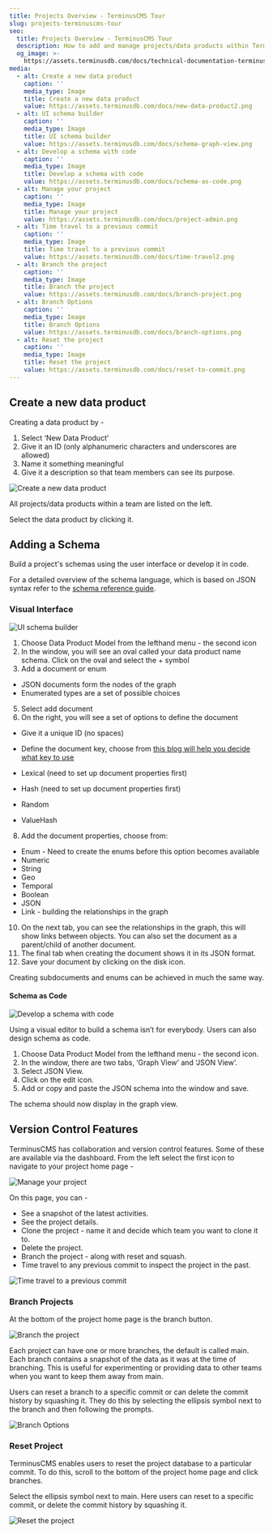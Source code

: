 ```yaml
---
title: Projects Overview - TerminusCMS Tour
slug: projects-terminuscms-tour
seo:
  title: Projects Overview - TerminusCMS Tour
  description: How to add and manage projects/data products within TerminusCMS
  og_image: >-
    https://assets.terminusdb.com/docs/technical-documentation-terminuscms-og.png
media:
  - alt: Create a new data product
    caption: ''
    media_type: Image
    title: Create a new data product
    value: https://assets.terminusdb.com/docs/new-data-product2.png
  - alt: UI schema builder
    caption: ''
    media_type: Image
    title: UI schema builder
    value: https://assets.terminusdb.com/docs/schema-graph-view.png
  - alt: Develop a schema with code
    caption: ''
    media_type: Image
    title: Develop a schema with code
    value: https://assets.terminusdb.com/docs/schema-as-code.png
  - alt: Manage your project
    caption: ''
    media_type: Image
    title: Manage your project
    value: https://assets.terminusdb.com/docs/project-admin.png
  - alt: Time travel to a previous commit
    caption: ''
    media_type: Image
    title: Time travel to a previous commit
    value: https://assets.terminusdb.com/docs/time-travel2.png
  - alt: Branch the project
    caption: ''
    media_type: Image
    title: Branch the project
    value: https://assets.terminusdb.com/docs/branch-project.png
  - alt: Branch Options
    caption: ''
    media_type: Image
    title: Branch Options
    value: https://assets.terminusdb.com/docs/branch-options.png
  - alt: Reset the project
    caption: ''
    media_type: Image
    title: Reset the project
    value: https://assets.terminusdb.com/docs/reset-to-commit.png
---
```


## Create a new data product

Creating a data product by -

1.  Select ‘New Data Product’
2.  Give it an ID (only alphanumeric characters and underscores are allowed)
3.  Name it something meaningful
4.  Give it a description so that team members can see its purpose.

![Create a new data product](https://assets.terminusdb.com/docs/new-data-product2.png)

All projects/data products within a team are listed on the left.

Select the data product by clicking it.

## Adding a Schema

Build a project's schemas using the user interface or develop it in code.

For a detailed overview of the schema language, which is based on JSON syntax refer to the [schema reference guide](/docs/schema-reference-guide/).

### Visual Interface

![UI schema builder](https://assets.terminusdb.com/docs/schema-graph-view.png)

1.  Choose Data Product Model from the lefthand menu - the second icon
2.  In the window, you will see an oval called your data product name schema. Click on the oval and select the + symbol
3.  Add a document or enum

*   JSON documents form the nodes of the graph
*   Enumerated types are a set of possible choices

5.  Select add document
6.  On the right, you will see a set of options to define the document

*   Give it a unique ID (no spaces)
*   Define the document key, choose from [this blog will help you decide what key to use](https://terminusdb.com/blog/uri-generation/)

*   Lexical (need to set up document properties first)
*   Hash (need to set up document properties first)
*   Random
*   ValueHash

8.  Add the document properties, choose from:

*   Enum - Need to create the enums before this option becomes available
*   Numeric
*   String
*   Geo
*   Temporal
*   Boolean
*   JSON
*   Link - building the relationships in the graph

10.  On the next tab, you can see the relationships in the graph, this will show links between objects. You can also set the document as a parent/child of another document.
11.  The final tab when creating the document shows it in its JSON format.
12.  Save your document by clicking on the disk icon.

Creating subdocuments and enums can be achieved in much the same way.

#### Schema as Code

![Develop a schema with code](https://assets.terminusdb.com/docs/schema-as-code.png)

Using a visual editor to build a schema isn’t for everybody. Users can also design schema as code.

1.  Choose Data Product Model from the lefthand menu - the second icon.
2.  In the window, there are two tabs, ‘Graph View’ and ‘JSON View’.
3.  Select JSON View.
4.  Click on the edit icon.
5.  Add or copy and paste the JSON schema into the window and save.

The schema should now display in the graph view.

## Version Control Features

TerminusCMS has collaboration and version control features. Some of these are available via the dashboard. From the left select the first icon to navigate to your project home page -

![Manage your project](https://assets.terminusdb.com/docs/project-admin.png)

On this page, you can -

*   See a snapshot of the latest activities.
*   See the project details.
*   Clone the project - name it and decide which team you want to clone it to.
*   Delete the project.
*   Branch the project - along with reset and squash.
*   Time travel to any previous commit to inspect the project in the past.

![Time travel to a previous commit](https://assets.terminusdb.com/docs/time-travel2.png)

### Branch Projects

At the bottom of the project home page is the branch button.

![Branch the project](https://assets.terminusdb.com/docs/branch-project.png)

Each project can have one or more branches, the default is called main. Each branch contains a snapshot of the data as it was at the time of branching. This is useful for experimenting or providing data to other teams when you want to keep them away from main.

Users can reset a branch to a specific commit or can delete the commit history by squashing it. They do this by selecting the ellipsis symbol next to the branch and then following the prompts.

![Branch Options](https://assets.terminusdb.com/docs/branch-options.png)

### Reset Project

TerminusCMS enables users to reset the project database to a particular commit. To do this, scroll to the bottom of the project home page and click branches.

Select the ellipsis symbol next to main. Here users can reset to a specific commit, or delete the commit history by squashing it.

![Reset the project](https://assets.terminusdb.com/docs/reset-to-commit.png)